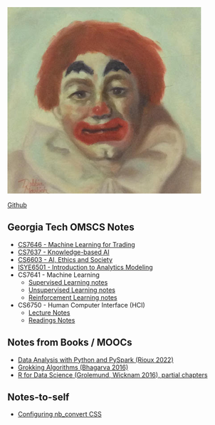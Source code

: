 ![](img/clown.jpeg)

[Github](https://github.com/tnakatani)

## Georgia Tech OMSCS Notes

- [CS7646 - Machine Learning for Trading](https://tnakatani.github.io/omscs/cs7646/cs7646_notes.html)
- [CS7637 - Knowledge-based AI](https://tnakatani.github.io/omscs/cs7637/cs7637_notes.html)
- [CS6603 - AI, Ethics and Society](https://tnakatani.github.io/omscs/cs6603/cs6603_notes.html)
- [ISYE6501 - Introduction to Analytics Modeling](https://tnakatani.github.io/omscs/isye6501/isye6501_notes.html)
- CS7641 - Machine Learning
    - [Supervised Learning notes](https://tnakatani.github.io/omscs/cs7641/sl_notes.html)
    - [Unsupervised Learning notes](https://tnakatani.github.io/omscs/cs7641/sl_notes.html)
    - [Reinforcement Learning notes](https://tnakatani.github.io/omscs/cs7641/rl_notes.html)
- CS6750 - Human Computer Interface (HCI)
    - [Lecture Notes](https://tnakatani.github.io/omscs/cs6750/cs6750_notes.html)
    - [Readings Notes](https://tnakatani.github.io/omscs/cs6750/readings.html)


## Notes from Books / MOOCs

- [Data Analysis with Python and PySpark (Rioux 2022)](https://tnakatani.github.io/books/pyspark/all_notes.html)
- [Grokking Algorithms (Bhagarva 2016)](https://tnakatani.github.io/books/grok_algos/grok_algo_notes.html)
- [R for Data Science (Grolemund, Wicknam 2016), partial chapters](https://tnakatani.github.io/books/r_for_ds/notes.html)

## Notes-to-self

- [Configuring nb_convert CSS](https://tnakatani.github.io/posts/nbconvert.html)

